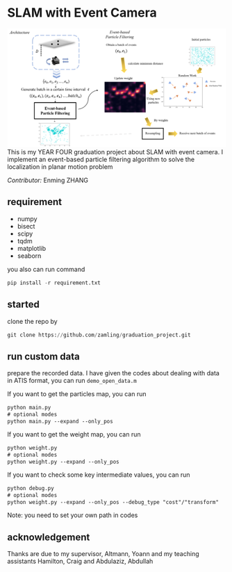 # SLAM with Event Camera
![overviewed image](images/overview.png)
This is my YEAR FOUR graduation project about SLAM with event camera.
I implement an event-based particle filtering algorithm to solve the
localization in planar motion problem

*Contributor:* Enming ZHANG

## requirement
- numpy
- bisect
- scipy
- tqdm
- matplotlib
- seaborn

you also can run command
```python
pip install -r requirement.txt
```
## started

clone the repo by
```python
git clone https://github.com/zamling/graduation_project.git
```

## run custom data
prepare the recorded data. I have given the codes about dealing with data in 
ATIS format, you can run `demo_open_data.m`

If you want to get the particles map, you can run
```
python main.py
# optional modes
python main.py --expand --only_pos
```
If you want to get the weight map, you can run
```
python weight.py
# optional modes
python weight.py --expand --only_pos
```
If you want to check some key intermediate values, you can run
```
python debug.py
# optional modes
python weight.py --expand --only_pos --debug_type "cost"/"transform"
```
Note: you need to set your own path in codes

## acknowledgement
Thanks are due to my supervisor, Altmann, Yoann and my teaching assistants 
Hamilton, Craig and Abdulaziz, Abdullah



